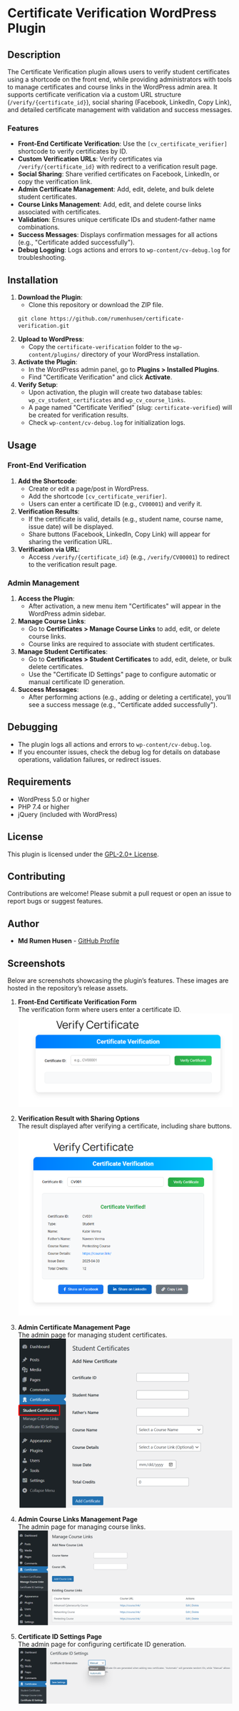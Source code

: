 # Certificate Verification WordPress Plugin

## Description
The Certificate Verification plugin allows users to verify student certificates using a shortcode on the front end, while providing administrators with tools to manage certificates and course links in the WordPress admin area. It supports certificate verification via a custom URL structure (`/verify/{certificate_id}`), social sharing (Facebook, LinkedIn, Copy Link), and detailed certificate management with validation and success messages.

### Features
- **Front-End Certificate Verification**: Use the `[cv_certificate_verifier]` shortcode to verify certificates by ID.
- **Custom Verification URLs**: Verify certificates via `/verify/{certificate_id}` with redirect to a verification result page.
- **Social Sharing**: Share verified certificates on Facebook, LinkedIn, or copy the verification link.
- **Admin Certificate Management**: Add, edit, delete, and bulk delete student certificates.
- **Course Links Management**: Add, edit, and delete course links associated with certificates.
- **Validation**: Ensures unique certificate IDs and student-father name combinations.
- **Success Messages**: Displays confirmation messages for all actions (e.g., "Certificate added successfully").
- **Debug Logging**: Logs actions and errors to `wp-content/cv-debug.log` for troubleshooting.

## Installation
1. **Download the Plugin**:
   - Clone this repository or download the ZIP file.
   ```
   git clone https://github.com/rumenhusen/certificate-verification.git
   ```
2. **Upload to WordPress**:
   - Copy the `certificate-verification` folder to the `wp-content/plugins/` directory of your WordPress installation.
3. **Activate the Plugin**:
   - In the WordPress admin panel, go to **Plugins > Installed Plugins**.
   - Find "Certificate Verification" and click **Activate**.
4. **Verify Setup**:
   - Upon activation, the plugin will create two database tables: `wp_cv_student_certificates` and `wp_cv_course_links`.
   - A page named "Certificate Verified" (slug: `certificate-verified`) will be created for verification results.
   - Check `wp-content/cv-debug.log` for initialization logs.

## Usage
### Front-End Verification
1. **Add the Shortcode**:
   - Create or edit a page/post in WordPress.
   - Add the shortcode `[cv_certificate_verifier]`.
   - Users can enter a certificate ID (e.g., `CV00001`) and verify it.
2. **Verification Results**:
   - If the certificate is valid, details (e.g., student name, course name, issue date) will be displayed.
   - Share buttons (Facebook, LinkedIn, Copy Link) will appear for sharing the verification URL.
3. **Verification via URL**:
   - Access `/verify/{certificate_id}` (e.g., `/verify/CV00001`) to redirect to the verification result page.

### Admin Management
1. **Access the Plugin**:
   - After activation, a new menu item "Certificates" will appear in the WordPress admin sidebar.
2. **Manage Course Links**:
   - Go to **Certificates > Manage Course Links** to add, edit, or delete course links.
   - Course links are required to associate with student certificates.
3. **Manage Student Certificates**:
   - Go to **Certificates > Student Certificates** to add, edit, delete, or bulk delete certificates.
   - Use the "Certificate ID Settings" page to configure automatic or manual certificate ID generation.
4. **Success Messages**:
   - After performing actions (e.g., adding or deleting a certificate), you’ll see a success message (e.g., "Certificate added successfully").

## Debugging
- The plugin logs all actions and errors to `wp-content/cv-debug.log`.
- If you encounter issues, check the debug log for details on database operations, validation failures, or redirect issues.

## Requirements
- WordPress 5.0 or higher
- PHP 7.4 or higher
- jQuery (included with WordPress)

## License
This plugin is licensed under the [GPL-2.0+ License](LICENSE).

## Contributing
Contributions are welcome! Please submit a pull request or open an issue to report bugs or suggest features.

## Author
- **Md Rumen Husen** - [GitHub Profile](https://github.com/rumenhusen)

## Screenshots
Below are screenshots showcasing the plugin’s features. These images are hosted in the repository’s release assets.

1. **Front-End Certificate Verification Form**  
   The verification form where users enter a certificate ID.  
   ![Front-End Verification Form](verification-form.png.png)

2. **Verification Result with Sharing Options**  
   The result displayed after verifying a certificate, including share buttons.  
   ![Verification Result](verification-result.png.png)

3. **Admin Certificate Management Page**  
   The admin page for managing student certificates.  
   ![Admin Certificate Management](admin-certificates.png.png)

4. **Admin Course Links Management Page**  
   The admin page for managing course links.  
   ![Admin Course Links](admin-course-links.png.png)

5. **Certificate ID Settings Page**  
   The admin page for configuring certificate ID generation.  
   ![Certificate ID Settings](certificate-id-settings.png.png)
